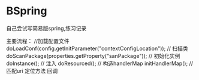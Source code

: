 # BSpring
自己尝试写简易版spring,练习记录

主要流程：
//加载配置文件
doLoadConf(config.getInitParameter("contextConfigLocation"));
// 扫描类
doScanPackage(properties.getProperty("sanPackage"));
// 初始化实例
doInstance();
// 注入
doResourced();
// 构造handlerMap
initHandlerMap();
// 匹配uri 定位方法  回调
